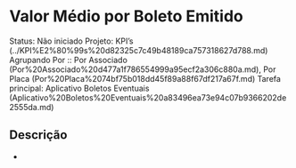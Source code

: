 # Valor Médio por Boleto Emitido

Status: Não iniciado
Projeto: KPI’s (../KPI%E2%80%99s%20d82325c7c49b48189ca757318627d788.md)
Agrupando Por :: Por Associado (Por%20Associado%20d477a1f786554999a95ecf2a306c880a.md), Por Placa (Por%20Placa%2074bf75b018dd45f89a88f67df217a67f.md)
Tarefa principal: Aplicativo Boletos Eventuais (Aplicativo%20Boletos%20Eventuais%20a83496ea73e94c07b9366202de2555da.md)

## Descrição

-